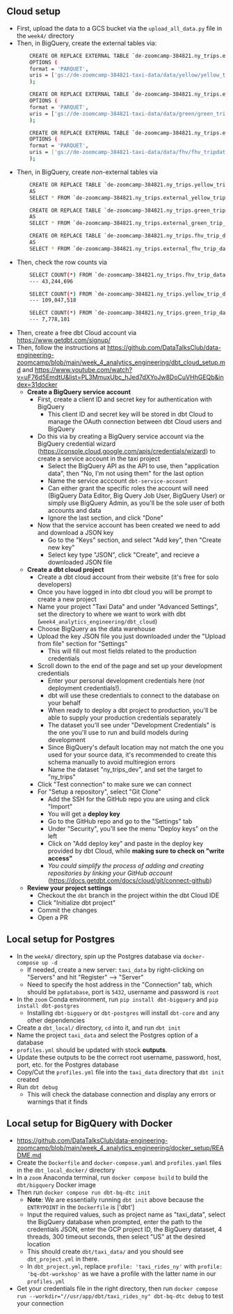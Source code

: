 ## Cloud setup
- First, upload the data to a GCS bucket via the `upload_all_data.py` file in the `week4/` directory
- Then, in BigQuery, create the external tables via:
    ```bash
        CREATE OR REPLACE EXTERNAL TABLE `de-zoomcamp-384821.ny_trips.external_yellow_trip_data`
        OPTIONS (
        format = 'PARQUET',
        uris = ['gs://de-zoomcamp-384821-taxi-data/data/yellow/yellow_tripdata_2019-*.parquet', 'gs://de-zoomcamp-384821-taxi-data/data/yellow/yellow_tripdata_2020-*.parquet']
        );

        CREATE OR REPLACE EXTERNAL TABLE `de-zoomcamp-384821.ny_trips.external_green_trip_data`
        OPTIONS (
        format = 'PARQUET',
        uris = ['gs://de-zoomcamp-384821-taxi-data/data/green/green_tripdata_2019-*.parquet', 'gs://de-zoomcamp-384821-taxi-data/data/green/green_tripdata_20209-*.parquet']
        );

        CREATE OR REPLACE EXTERNAL TABLE `de-zoomcamp-384821.ny_trips.external_fhv_trip_data`
        OPTIONS (
        format = 'PARQUET',
        uris = ['gs://de-zoomcamp-384821-taxi-data/data/fhv/fhv_tripdata_2019-*.parquet']
        );        
    ```
- Then, in BigQuery, create *non*-external tables via
    ```bash
        CREATE OR REPLACE TABLE `de-zoomcamp-384821.ny_trips.yellow_trip_data`
        AS
        SELECT * FROM `de-zoomcamp-384821.ny_trips.external_yellow_trip_data`;

        CREATE OR REPLACE TABLE `de-zoomcamp-384821.ny_trips.green_trip_data`
        AS
        SELECT * FROM `de-zoomcamp-384821.ny_trips.external_green_trip_data`;

        CREATE OR REPLACE TABLE `de-zoomcamp-384821.ny_trips.fhv_trip_data`
        AS
        SELECT * FROM `de-zoomcamp-384821.ny_trips.external_fhv_trip_data`;
    ```
- Then, check the row counts via
    ```bash
        SELECT COUNT(*) FROM `de-zoomcamp-384821.ny_trips.fhv_trip_data`;
        --- 43,244,696

        SELECT COUNT(*) FROM `de-zoomcamp-384821.ny_trips.yellow_trip_data`;
        --- 109,047,518

        SELECT COUNT(*) FROM `de-zoomcamp-384821.ny_trips.green_trip_data`;
        --- 7,778,101
    ```
- Then, create a free dbt Cloud account via https://www.getdbt.com/signup/
- Then, follow the instructions at https://github.com/DataTalksClub/data-engineering-zoomcamp/blob/main/week_4_analytics_engineering/dbt_cloud_setup.md and https://www.youtube.com/watch?v=uF76d5EmdtU&list=PL3MmuxUbc_hJed7dXYoJw8DoCuVHhGEQb&index=31docker 
    - **Create a BigQuery service account**
        - First, create a client ID and secret key for authentication with BigQuery
            - This client ID and secret key will be stored in dbt Cloud to manage the OAuth connection between dbt Cloud users and BigQuery
        - Do this via by creating a BigQuery service account via the BigQuery credential wizard (https://console.cloud.google.com/apis/credentials/wizard) to create a service account in the taxi project
            - Select the BigQuery API as the API to use, then "application data", then "No, I'm not using them" for the last option
            - Name the service acccount `dbt-service-account`
            - Can either grant the specific roles the account will need (BigQuery Data Editor, Big Query Job User, BigQuery User) or simply use BigQuery Admin, as you'll be the sole user of both accounts and data
            - Ignore the last section, and click "Done"
        - Now that the service account has been created we need to add and download a JSON key
            - Go to the "Keys" section, and select "Add key", then "Create new key" 
            - Select key type "JSON", click "Create", and recieve a downloaded JSON file
    - **Create a dbt cloud project**
        - Create a dbt cloud account from their website (it's free for solo developers)
        - Once you have logged in into dbt cloud you will be prompt to create a new project
        - Name your project "Taxi Data" and under "Advanced Settings", set the directory to where we want to work with dbt (`week4_analytics_engineering/dbt_cloud`)
        - Choose BigQuery as the data warehouse
        - Upload the key JSON file you just downloaded under the "Upload from file" section for "Settings"
            - This will fill out most fields related to the production credentials
        - Scroll down to the end of the page and set up your development credentials
            - Enter your personal development credentials here (*not* deployment credentials!). 
            - dbt will use these credentials to connect to the database on your behalf
            - When ready to deploy a dbt project to production, you'll be able to supply your production credentials separately
            - The dataset you'll see under "Development Credentials" is the one you'll use to run and build models during development
            - Since BigQuery's default location may not match the one you used for your source data, it's recommended to create this schema manually to avoid multiregion errors
            - Name the dataset "ny_trips_dev", and set the target to "ny_trips"
        - Click "Test connection" to make sure we can connect
        - For "Setup a repository", select "Git Clone"
            - Add the SSH for the GitHub repo you are using and click "Import"
            - You will get a **deploy key**
            - Go to the GitHub repo and go to the "Settings" tab
            - Under "Security", you'll see the menu "Deploy keys" on the left
            - Click on "Add deploy key" and paste in the deploy key provided by dbt Cloud, while **making sure to check on "write access"**
            - *You could simplify the process of adding and creating repositories by linking your GitHub account* (https://docs.getdbt.com/docs/cloud/git/connect-github)
    - **Review your project settings**
        - Checkout the `dbt` branch in the project within the dbt Cloud IDE
        - Click "Initialize dbt project"
        - Commit the changes
        - Open a PR


## Local setup for Postgres
- In the `week4/` directory, spin up the Postgres database via `docker-compose up -d`
    - If needed, create a new server: `taxi_data` by right-clicking on "Servers" and hit "Register" --> "Server"
    - Need to specify the host address in the "Connection" tab, which should be `pgdatabase`, port is `5432`, username and password is `root`
- In the `zoom` Conda environment, run `pip install dbt-bigquery` and `pip install dbt-postgres`
    - Installing `dbt-bigquery` or `dbt-postgres` will install `dbt-core` and any other dependencies
- Create a `dbt_local/` directory, `cd` into it, and run `dbt init`
- Name the project `taxi_data` and select the Postgres option of a database
- `profiles.yml` should be updated with stock **outputs**.
- Update these outputs to be the correct root username, password, host, port, etc. for the Postgres database
- Copy/Cut the `profiles.yml` file into the `taxi_data` directory that `dbt init` created
- Run `dbt debug`
    - This will check the database connection and display any errors or warnings that it finds


## Local setup for BigQuery with Docker
- https://github.com/DataTalksClub/data-engineering-zoomcamp/blob/main/week_4_analytics_engineering/docker_setup/README.md
- Create the `Dockerfile` and `docker-compose.yaml` and `profiles.yaml` files in the `dbt_local_docker/` directory
- In a `zoom` Anaconda terminal, run `docker compose build` to build the `dbt/bigquery` Docker image
- Then run `docker compose run dbt-bq-dtc init`
    - **Note**: We are essentially running `dbt init` above because the `ENTRYPOINT` in the `Dockerfile` is ['dbt']
    - Input the required values, such as project name as "taxi_data", select the BigQuery database when prompted, enter the path to the credentials JSON, enter the GCP project ID, the BigQuery dataset, 4 threads, 300 timeout seconds, then select "US" at the desired location
    - This should create `dbt/taxi_data/` and you should see `dbt_project.yml` in there.
    - In `dbt_project.yml`, replace `profile: 'taxi_rides_ny'` with `profile: 'bq-dbt-workshop'` as we have a profile with the latter name in our `profiles.yml`
- Get your credentials file in the right directory, then run `docker compose run --workdir="//usr/app/dbt/taxi_rides_ny" dbt-bq-dtc debug` to test your connection
